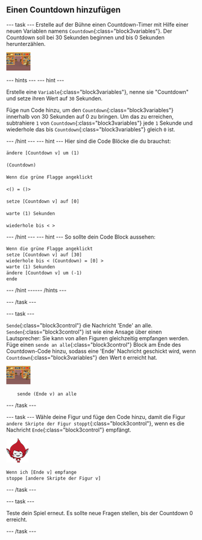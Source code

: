 ## Einen Countdown hinzufügen

--- task --- Erstelle auf der Bühne einen Countdown-Timer mit Hilfe einer neuen Variablen namens `Countdown`{:class="block3variables"}. Der Countdown soll bei 30 Sekunden beginnen und bis 0 Sekunden herunterzählen.

![Bühnenbilder](images/stage-sprite.png)

--- hints ---
 --- hint ---

Erstelle eine `Variable`{:class="block3variables"}, nenne sie "Countdown" und setze ihren Wert auf `30` Sekunden.

Füge nun Code hinzu, um den `Countdown`{:class="block3variables"} innerhalb von 30 Sekunden auf 0 zu bringen. Um das zu erreichen, subtrahiere `1` von `Countdown`{:class="block3variables"} jede `1` Sekunde und wiederhole das bis `Countdown`{:class="block3variables"} gleich `0` ist.

--- /hint --- --- hint --- Hier sind die Code Blöcke die du brauchst:

```blocks3
ändere [Countdown v] um (1)

(Countdown)

Wenn die grüne Flagge angeklickt

<() = ()>

setze [Countdown v] auf [0]

warte (1) Sekunden

wiederhole bis < >
```

--- /hint --- --- hint --- So sollte dein Code Block aussehen:

```blocks3
Wenn die grüne Flagge angeklickt
setze [Countdown v] auf [30]
wiederhole bis < (Countdown) = [0] >
warte (1) Sekunden
ändere [Countdown v] um (-1)
ende
```

--- /hint ------ /hints ---

--- /task ---

--- task ---

`Sende`{:class="block3control"} die Nachricht 'Ende' an alle. `Senden`{:class="block3control"} ist wie eine Ansage über einen Lautsprecher: Sie kann von allen Figuren gleichzeitig empfangen werden. Füge einen `sende an alle`{:class="block3control"} Block am Ende des Countdown-Code hinzu, sodass eine 'Ende' Nachricht geschickt wird, wenn `Countdown`{:class="block3variables"} den Wert `0` erreicht hat.

![Bühnenbilder](images/stage-sprite.png)

```blocks3
    sende (Ende v) an alle
```

--- /task ---

--- task --- Wähle deine Figur und füge den Code hinzu, damit die Figur `andere Skripte der Figur stoppt`{:class="block3control"}, wenn es die Nachricht `Ende`{:class="block3control"} empfängt.

![Giga Figur](images/giga-sprite.png)

```blocks3
Wenn ich [Ende v] empfange
stoppe [andere Skripte der Figur v]
```

--- /task ---

--- task ---

Teste dein Spiel erneut. Es sollte neue Fragen stellen, bis der Countdown 0 erreicht.

--- /task ---